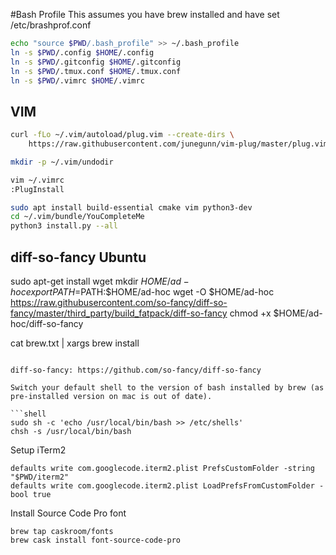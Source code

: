 #Bash Profile
This assumes you have brew installed and have set /etc/brashprof.conf

```bash
echo "source $PWD/.bash_profile" >> ~/.bash_profile
ln -s $PWD/.config $HOME/.config
ln -s $PWD/.gitconfig $HOME/.gitconfig
ln -s $PWD/.tmux.conf $HOME/.tmux.conf
ln -s $PWD/.vimrc $HOME/.vimrc
```


## VIM
```bash
curl -fLo ~/.vim/autoload/plug.vim --create-dirs \
    https://raw.githubusercontent.com/junegunn/vim-plug/master/plug.vim

mkdir -p ~/.vim/undodir

vim ~/.vimrc
:PlugInstall

sudo apt install build-essential cmake vim python3-dev
cd ~/.vim/bundle/YouCompleteMe
python3 install.py --all
```

## diff-so-fancy  Ubuntu
sudo apt-get install wget
mkdir $HOME/ad-hoc
export PATH=$PATH:$HOME/ad-hoc
wget -O $HOME/ad-hoc https://raw.githubusercontent.com/so-fancy/diff-so-fancy/master/third_party/build_fatpack/diff-so-fancy
chmod +x $HOME/ad-hoc/diff-so-fancy



cat brew.txt | xargs brew install
```

diff-so-fancy: https://github.com/so-fancy/diff-so-fancy

Switch your default shell to the version of bash installed by brew (as pre-installed version on mac is out of date).

```shell
sudo sh -c 'echo /usr/local/bin/bash >> /etc/shells'
chsh -s /usr/local/bin/bash
```

Setup iTerm2
```shell
defaults write com.googlecode.iterm2.plist PrefsCustomFolder -string "$PWD/iterm2"
defaults write com.googlecode.iterm2.plist LoadPrefsFromCustomFolder -bool true
```

Install Source Code Pro font
```shell
brew tap caskroom/fonts
brew cask install font-source-code-pro
```
